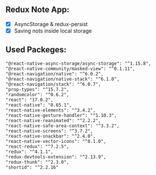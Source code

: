 ## Redux Note App:

- [x] AsyncStorage & redux-persist
- [x] Saving nots inside local storage

## Used Packeges:

    "@react-native-async-storage/async-storage": "^1.15.8",
    "@react-native-community/masked-view": "^0.1.11",
    "@react-navigation/native": "^6.0.2",
    "@react-navigation/native-stack": "^6.1.0",
    "@react-navigation/stack": "^6.0.7",
    "prop-types": "^15.7.2",
    "randomcolor": "^0.6.2",
    "react": "17.0.2",
    "react-native": "0.65.1",
    "react-native-elements": "^3.4.2",
    "react-native-gesture-handler": "^1.10.3",
    "react-native-reanimated": "^2.2.2",
    "react-native-safe-area-context": "^3.3.2",
    "react-native-screens": "^3.7.2",
    "react-native-snackbar": "^2.4.0",
    "react-native-vector-icons": "^8.1.0",
    "react-redux": "^7.2.5",
    "redux": "^4.1.1",
    "redux-devtools-extension": "^2.13.9",
    "redux-thunk": "^2.3.0",
    "shortid": "^2.2.16"
